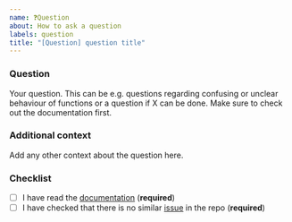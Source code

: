 ```yaml
---
name: ❓Question
about: How to ask a question
labels: question
title: "[Question] question title"
---
```


### Question

Your question.
This can be e.g. questions regarding confusing or unclear behaviour of functions or a question if X can be done.
Make sure to check out the documentation first.

### Additional context

Add any other context about the question here.

### Checklist

- [ ] I have read the [documentation](https://eagerx.readthedocs.io) (**required**)
- [ ] I have checked that there is no similar [issue](https://github.com/eager-dev/eagerx/issues) in the repo (**required**)

<!--- This Template is an edited version of the one from https://github.com/DLR-RM/stable-baselines3 which is an edited version of the one from https://github.com/pytorch/pytorch -->
